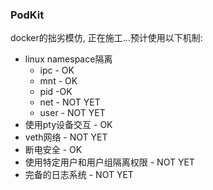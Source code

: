 ### PodKit

docker的拙劣模仿, 正在施工...预计使用以下机制:

- linux namespace隔离
    - ipc - OK
    - mnt - OK
    - pid -OK
    - net - NOT YET
    - user - NOT YET
- 使用pty设备交互 - OK
- veth网络 - NOT YET
- 断电安全 - OK
- 使用特定用户和用户组隔离权限 - NOT YET
- 完备的日志系统 - NOT YET